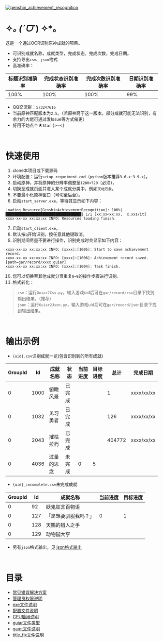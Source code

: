 [![genshin_achievement_recognition](https://socialify.git.ci/Aminor-z/genshin_achievement_recognition/image?forks=1&issues=1&language=1&name=1&pulls=1&stargazers=1&theme=Dark)](https://github.com/Aminor-z/genshin_achievement_recognition)


# ✧*｡ (ˊᗜˋ*) ✧*｡
这是一个通过OCR识别原神成就的项目。

* 可识别成就名称，成就类型，完成状态，完成次数，完成日期。  
* 支持导出`csv`、`json`格式
* 高准确率：

| 标题识别准确率 | 完成状态识别准确率 | 完成次数识别准确率 | 日期识别准确率 |
| -------------- | ------------------ | ------------------ | -------------- |
| 100%           | 100%               | 100%               | 99%            |

* QQ交流群：`573247616`
* 当前原神匹配版本为`2.5`。（若原神高于这一版本，部分成就可能无法识别，有余力的大佬可通过发Issue等方式催更）
* 好用不妨点个★`Star` {>~<}  

&nbsp;

# 快速使用
1. clone本项目或下载源码
2. 环境配置：运行`setup_requeiment.cmd`（`python`版本推荐`3.6.x~3.9.x`）。
3. 启动原神，并将原神的分辨率调整至`1280×720`（必须）。
4. 切换至成就页面并进入某个成就分类中，例如`天地万象`。
5. 不要最小化原神窗口（可切至后台）。
6. 启动`start_server.exe`，等待其显示如下内容：

```
Loading Resource[GenshinAchievementRecognition]: 100%|███████████████████████████████████| 1/1 [xx:xx<xx:xx,  x.xxs/it]
xxxx-xx-xx xx:xx:xx INFO: Resources loading finish.
```
7. 启动`start_client.exe`。
8. 默认按`q`开始识别，按任意其他键取消。
9. 识别期间尽量不要进行操作，识别完成时会显示如下内容：

```
xxxx-xx-xx xx:xx:xx INFO: [xxxx]:[1005]: Start to save achievement record.
xxxx-xx-xx xx:xx:xx INFO: [xxxx]:[1006]: Achievement record saved. [path=gar/record/xxxx.guiar]
xxxx-xx-xx xx:xx:xx INFO: [xxxx]:[1004]: Task finish.
```

10. 您可以切换至其他成就分页重复`8~9`的操作步骤进行识别。
11. 格式转化：
> `csv`：运行`Guiar2Csv.py`，输入游戏uid后可在`gar/record/csv`目录下找到输出结果。（推荐）  
> `json`：运行`Guiar2Json.py`，输入游戏uid后可在`gar/record/json`目录下找到输出结果。

&nbsp;

# 输出示例
* `{uid}.csv`识别成就一览(包含识别到的所有成就)   

| GroupId | Id   | 成就名称 | 状态 | 当前进度 | 目标进度 | 总计 | 完成日期 |
| ------- | ---- | ---------- | ------ | -------- | -------- | ------ | ---------- |
| 0       | 1000 | 俯瞰风景 | 已完成 |          |          | 1      | xxxx/xx/xx |
| 0       | 1032 | 见习勇者 | 已完成 |          |          | 126    | xxxx/xx/xx |
| 0       | 2043 | 摧枯拉朽 | 已完成 |          |          | 404772 | xxxx/xx/xx |
| 0       | 4036 | 过量的思念 | 未完成 | 0        | 5        |        |            |


* `{uid}_incomplete.csv`未完成成就

| GroupId | Id  | 成就名称         | 当前进度 | 目标进度 |
| ------- | --- | -------------------- | -------- | -------- |
| 0       | 92  | 妖鬼狂言百物语 |          |          |
| 0       | 127 | 「是想要驯服我吗？」 | 0        | 1        |
| 0       | 128 | 天赐的猎人之手 |          |          |
| 0       | 129 | 动物园大亨      |          |          |

* 另有`json`格式输出，见 [json格式输出](doc/json_output.md)

&nbsp;

# 目录

* [常见错误解决方案](doc/CES.md)
* [管理员权限说明](doc/admin.md)
* [exe文件说明](doc/exe.md)
* [配置文件说明](doc/config.md)
* [GPU启用说明](doc/gpu.md)
* [guiar文件类型](doc/guiar.md)
* [gamt文件说明](doc/gamt.md)
* [title_fix文件说明](doc/title_fix.md)


&nbsp;
